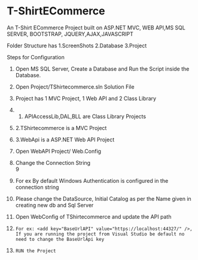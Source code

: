 # T-ShirtECommerce
An T-Shirt ECommerce Project built on ASP.NET MVC, WEB API,MS SQL SERVER, BOOTSTRAP, JQUERY,AJAX,JAVASCRIPT

Folder Structure has
1.ScreenShots
2.Database
3.Project

Steps for Configuration
1. Open MS SQL Server, Create a Database and Run the Script inside the Database.
2. Open Project/TShirtecommerce.sln Solution File
3. Project has 1 MVC Project, 1 Web API and 2 Class Library
4. 1. APIAccessLib,DAL,BLL are Class Library Projects
5. 2.TShirtecommerce is a MVC Project
6. 3.WebApi is a ASP.NET Web API Project
7. Open WebAPI Project/ Web.Config
8. Change the Connection String 	
9
		<add name="ConnectStr" connectionString="Data Source=localhost;Initial Catalog=NEWDB;Integrated Security=True " providerName="System.Data.SqlClient" />

10. For ex By default Windows Authentication is configured in the connection string <add name="ConnectStr" connectionString="Data Source=localhost;Initial Catalog=NEWDB;Integrated Security=True " providerName="System.Data.SqlClient" />
11. Please change the DataSource, Initial Catalog as per the Name given in creating new db and Sql Server
12. Open WebConfig of TShirtecommerce and update the API path
13. 	For ex: <add key="BaseUrlAPI" value="https://localhost:44327/" />, If you are running the project from Visual Studio be default no need to change the BaseUrlApi key
14. 	RUN the Project
